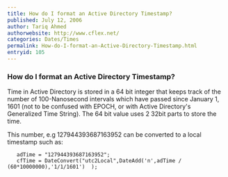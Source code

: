 ```yaml
---
title: How do I format an Active Directory Timestamp?
published: July 12, 2006
author: Tariq Ahmed
authorwebsite: http://www.cflex.net/
categories: Dates/Times
permalink: How-do-I-format-an-Active-Directory-Timestamp.html
entryid: 105
---
```


<h3>How do I format an Active Directory Timestamp?</h3>

<p>
Time in Active Directory is stored in a 64 bit integer that keeps track  of the number of 100-Nanosecond intervals which have passed since  January 1, 1601 (not to be confused with EPOCH, or with Active  Directory's Generalized Time String). The 64 bit value uses 2 32bit parts to store the time.
</p>

<p>
This number, e.g 127944393687163952 can be converted to a local  timestamp such as:
</p>

<pre><code class="language-markup">   adTime = &quot;127944393687163952&quot;;
   cfTime = DateConvert(&quot;utc2Local&quot;,DateAdd('n',adTime / (60*10000000),'1/1/1601')  );
</code></pre>



